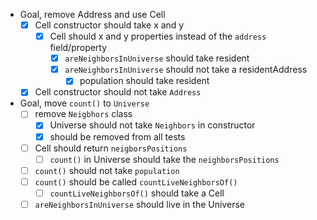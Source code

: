 - Goal, remove Address and use Cell
  - [X] Cell constructor should take x and y
    - [X] Cell should x and y properties instead of the `address` field/property
      - [X] `areNeighborsInUniverse` should take resident 
      - [X] `areNeighborsInUniverse` should not take a residentAddress
        - [X] population should take resident
  - [X] Cell constructor should not take `Address`

- Goal, move `count()` to `Universe`
  - [ ] remove `Neigbhors` class
    - [X] Universe should not take `Neighbors` in constructor
    - [X] should be removed from all tests
  - [ ] Cell should return `neigborsPositions`
    - [ ] `count()` in Universe should take the `neighborsPositions`
  - [ ] `count()` should not take `population`
  - [ ] `count()` should be called `countLiveNeighborsOf()`
    - [ ] `countLiveNeighborsOf()` should take a Cell
  - [ ] `areNeighborsInUniverse` should live in the Universe
